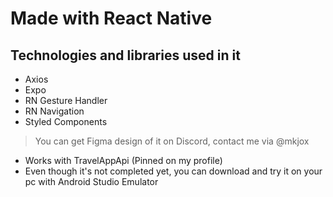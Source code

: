 # Made with React Native

## Technologies and libraries used in it
- Axios
- Expo
- RN Gesture Handler
- RN Navigation
- Styled Components

> You can get Figma design of it on Discord, contact me via @mkjox

- Works with TravelAppApi (Pinned on my profile)
- Even though it's not completed yet, you can download and try it on your pc with Android Studio Emulator
